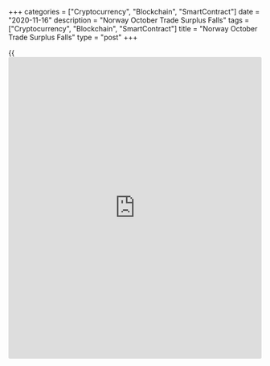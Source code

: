 +++
categories = ["Cryptocurrency", "Blockchain", "SmartContract"]
date = "2020-11-16"
description = "Norway October Trade Surplus Falls"
tags = ["Cryptocurrency", "Blockchain", "SmartContract"]
title = "Norway October Trade Surplus Falls"
type = "post"
+++

{{<iframe id="large-banner" src="https://www.bounty.group/#slide=20.0" width="100%" height="600" scrolling="no" style="border: 0px solid rgb(216, 221, 230); border-radius: 3px;">}}

Norway's trade surplus for October decreased from a year ago, as exports
declined and imports rose, data from Statistics Norway showed on Monday.

The trade surplus fell to NOK 2.708 billion in October from NOK 9.677
billion in the same month last year. In September, the trade deficit was
NOK 8.558 billion.

Exports declined 7.8 percent year-on-year in October and increased 17.0
percent from a month ago.

Imports rose 1.5 percent annually in October and fell 1.5 percent from
the previous month.

The mainland trade deficit decreased to NOK 28.212 billion in October
from NOK 31.142 billion in the previous month. In the same month last
year, the trade deficit was NOK 23.315 billion.

For comments and feedback [contact](https://www.playgroundfx.com/contact/): editorial@rtt[news](https://www.letsplayfx.com/blog/forex-news-website/).com

[Economic News][1]

 **What parts of the world are seeing the best (and worst) economic
performances lately? Click[here][2] to check out our [Econ Scorecard][2]
and find out! See up-to-the-moment [ranking](https://www.playgroundfx.com/blog/crypto-exchange-ranking/)s for the best and worst
performers in [GDP][2], [unemployment rate][3], [inflation][4] and much
more.**

   1. www.rtt[news](https://www.letsplayfx.com/blog/forex-news-website/).com/Content/EconomicNews.aspx
   2. www.rtt[news](https://www.letsplayfx.com/blog/forex-news-website/).com/economic-scorecard/world-rank/GDP/highest-performance.aspx
   3. www.rtt[news](https://www.letsplayfx.com/blog/forex-news-website/).com/economic-scorecard/world-rank/unemployment-rate/lowest-performance.aspx
   4. www.rtt[news](https://www.letsplayfx.com/blog/forex-news-website/).com/economic-scorecard/world-rank/CPI/highest-performance.aspx
